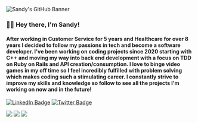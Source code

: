 ![Sandy's GitHub Banner](./assets/GitHubHeader.png)

### 👋🏼 Hey there, I'm Sandy! 

#### After working in Customer Service for 5 years and Healthcare for over 8 years I decided to follow my passions in tech and become a software developer. I've been working on coding projects since 2020 starting with C++ and moving my way into back end development with a focus on TDD on Ruby on Rails and API creation/consumption. I love to binge video games in my off time so I feel incredibly fulfilled with problem solving which makes coding such a stimulating career. I constantly strive to improve my skills and knowledge so follow to see all the projects I'm working on now and in the future!

[![LinkedIn Badge](https://img.shields.io/badge/LinkedIn-Profile-informational?style=flat&logo=linkedin&logoColor=white&color=0D76A8)](https://www.linkedin.com/in/sandy-marie/)
[![Twitter Badge](https://img.shields.io/badge/Twitter-Profile-informational?style=flat&logo=twitter&logoColor=white&color=1CA2F1)](https://twitter.com/SandyyMarie_)

![](http://github-profile-summary-cards.vercel.app/api/cards/profile-details?username=SandyyMarie&theme=dracula)
![](http://github-profile-summary-cards.vercel.app/api/cards/stats?username=SandyyMarie&theme=dracula)
![](http://github-profile-summary-cards.vercel.app/api/cards/repos-per-language?username=SandyyMarie&theme=dracula)
